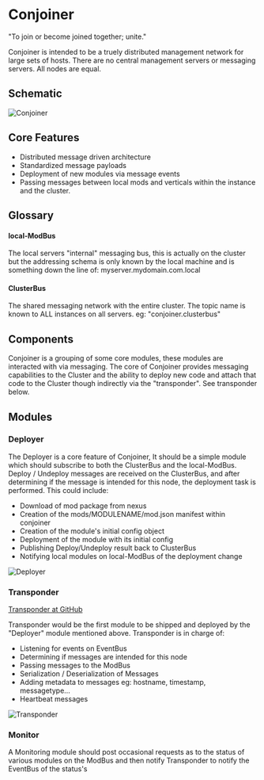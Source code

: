 Conjoiner
=========
"To join or become joined together; unite."

Conjoiner is intended to be a truely distributed management network for large sets of hosts. There are no central management servers or messaging servers. All nodes are equal.

## Schematic
![Conjoiner]()

## Core Features
* Distributed message driven architecture
* Standardized message payloads
* Deployment of new modules via message events
* Passing messages between local mods and verticals within the instance and the cluster.

## Glossary
#### local-ModBus
The local servers "internal" messaging bus, this is actually on the cluster but the addressing schema is only known by the local machine and is something down the line of: myserver.mydomain.com.local 
#### ClusterBus
The shared messaging network with the entire cluster. The topic name is known to ALL instances on all servers. eg: "conjoiner.clusterbus"


## Components
Conjoiner is a grouping of some core modules, these modules are interacted with via messaging. The core of Conjoiner provides messaging capabilities to the Cluster and the ability to deploy new code and attach that code to the Cluster though indirectly via the "transponder". See transponder below.


## Modules
### Deployer
The Deployer is a core feature of Conjoiner, It should be a simple module which should subscribe to both the ClusterBus and the local-ModBus. Deploy / Undeploy messages are received on the ClusterBus, and after determining if the message is intended for this node, the deployment task is performed. This could include:

* Download of mod package from nexus
* Creation of the mods/MODULENAME/mod.json manifest within conjoiner
* Creation of the module's initial config object
* Deployment of the module with its initial config
* Publishing Deploy/Undeploy result back to ClusterBus
* Notifying local modules on local-ModBus of the deployment change

![Deployer](https://raw.github.com/unixunion/conjoiner/master/deployer.png?token=1773544__eyJzY29wZSI6IlJhd0Jsb2I6dW5peHVuaW9uL2NvbmpvaW5lci9tYXN0ZXIvZGVwbG95ZXIucG5nIiwiZXhwaXJlcyI6MTM4NjM0MjA0MX0%3D--2ef3f00f924da76e9ec7a1f9a16b4e37f96e1201)


### Transponder
[Transponder at GitHub](https://github.com/unixunion/transponder.git)

Transponder would be the first module to be shipped and deployed by the "Deployer" module mentioned above. Transponder is in charge of:

* Listening for events on EventBus
* Determining if messages are intended for this node
* Passing messages to the ModBus
* Serialization / Deserialization of Messages
* Adding metadata to messages eg: hostname, timestamp, messagetype…
* Heartbeat messages

![Transponder](https://raw.github.com/unixunion/conjoiner/master/transponder.png?token=1773544__eyJzY29wZSI6IlJhd0Jsb2I6dW5peHVuaW9uL2NvbmpvaW5lci9tYXN0ZXIvdHJhbnNwb25kZXIucG5nIiwiZXhwaXJlcyI6MTM4NjM0MzY5M30%3D--557c82f2d83f37d3b0974bfde1b414814ecb169a)




### Monitor
A Monitoring module should post occasional requests as to the status of various modules on the ModBus and then notify Transponder to notify the EventBus of the status's






